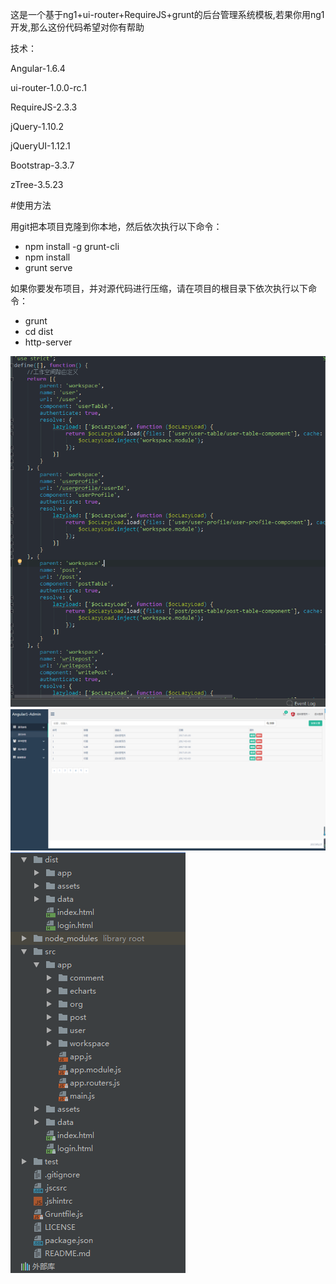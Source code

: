 这是一个基于ng1+ui-router+RequireJS+grunt的后台管理系统模板,若果你用ng1开发,那么这份代码希望对你有帮助

技术：

Angular-1.6.4

ui-router-1.0.0-rc.1

RequireJS-2.3.3

jQuery-1.10.2

jQueryUI-1.12.1

Bootstrap-3.3.7

zTree-3.5.23

#使用方法

用git把本项目克隆到你本地，然后依次执行以下命令：

- npm install -g grunt-cli
- npm install
- grunt serve

如果你要发布项目，并对源代码进行压缩，请在项目的根目录下依次执行以下命令：

- grunt
- cd dist
- http-server


![图](src/assets/imgs/m1.png)
![图](src/assets/imgs/m2.png)
![图](src/assets/imgs/m3.png)
